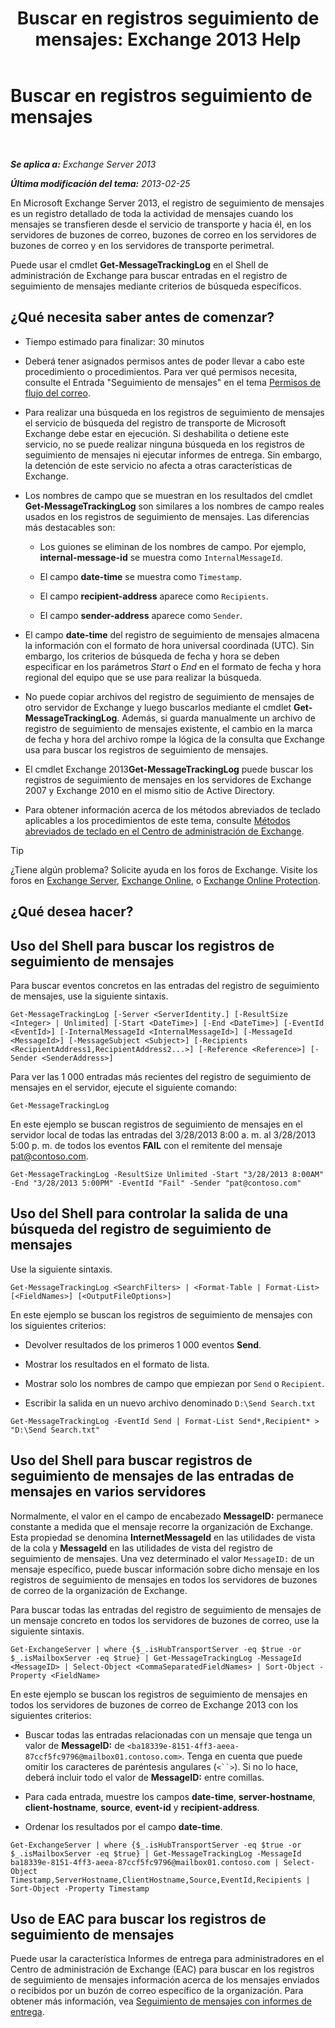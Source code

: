 ﻿---
title: 'Buscar en registros seguimiento de mensajes: Exchange 2013 Help'
TOCTitle: Buscar en registros seguimiento de mensajes
ms:assetid: e1678327-bcd5-42d4-a363-67f33067fe9a
ms:mtpsurl: https://technet.microsoft.com/es-es/library/Bb124926(v=EXCHG.150)
ms:contentKeyID: 51406564
ms.date: 04/23/2018
mtps_version: v=EXCHG.150
ms.translationtype: HT
---

# Buscar en registros seguimiento de mensajes

 

_**Se aplica a:** Exchange Server 2013_

_**Última modificación del tema:** 2013-02-25_

En Microsoft Exchange Server 2013, el registro de seguimiento de mensajes es un registro detallado de toda la actividad de mensajes cuando los mensajes se transfieren desde el servicio de transporte y hacia él, en los servidores de buzones de correo, buzones de correo en los servidores de buzones de correo y en los servidores de transporte perimetral.

Puede usar el cmdlet **Get-MessageTrackingLog** en el Shell de administración de Exchange para buscar entradas en el registro de seguimiento de mensajes mediante criterios de búsqueda específicos.

## ¿Qué necesita saber antes de comenzar?

  - Tiempo estimado para finalizar: 30 minutos

  - Deberá tener asignados permisos antes de poder llevar a cabo este procedimiento o procedimientos. Para ver qué permisos necesita, consulte el Entrada "Seguimiento de mensajes" en el tema [Permisos de flujo del correo](mail-flow-permissions-exchange-2013-help.md).

  - Para realizar una búsqueda en los registros de seguimiento de mensajes el servicio de búsqueda del registro de transporte de Microsoft Exchange debe estar en ejecución. Si deshabilita o detiene este servicio, no se puede realizar ninguna búsqueda en los registros de seguimiento de mensajes ni ejecutar informes de entrega. Sin embargo, la detención de este servicio no afecta a otras características de Exchange.

  - Los nombres de campo que se muestran en los resultados del cmdlet **Get-MessageTrackingLog** son similares a los nombres de campo reales usados en los registros de seguimiento de mensajes. Las diferencias más destacables son:
    
      - Los guiones se eliminan de los nombres de campo. Por ejemplo, **internal-message-id** se muestra como `InternalMessageId`.
    
      - El campo **date-time** se muestra como `Timestamp`.
    
      - El campo **recipient-address** aparece como `Recipients`.
    
      - El campo **sender-address** aparece como `Sender`.

  - El campo **date-time** del registro de seguimiento de mensajes almacena la información con el formato de hora universal coordinada (UTC). Sin embargo, los criterios de búsqueda de fecha y hora se deben especificar en los parámetros *Start* o *End* en el formato de fecha y hora regional del equipo que se use para realizar la búsqueda.

  - No puede copiar archivos del registro de seguimiento de mensajes de otro servidor de Exchange y luego buscarlos mediante el cmdlet **Get-MessageTrackingLog**. Además, si guarda manualmente un archivo de registro de seguimiento de mensajes existente, el cambio en la marca de fecha y hora del archivo rompe la lógica de la consulta que Exchange usa para buscar los registros de seguimiento de mensajes.

  - El cmdlet Exchange 2013**Get-MessageTrackingLog** puede buscar los registros de seguimiento de mensajes en los servidores de Exchange 2007 y Exchange 2010 en el mismo sitio de Active Directory.

  - Para obtener información acerca de los métodos abreviados de teclado aplicables a los procedimientos de este tema, consulte [Métodos abreviados de teclado en el Centro de administración de Exchange](keyboard-shortcuts-in-the-exchange-admin-center-exchange-online-protection-help.md).


> [!TIP]
> ¿Tiene algún problema? Solicite ayuda en los foros de Exchange. Visite los foros en <A href="https://go.microsoft.com/fwlink/p/?linkid=60612">Exchange Server</A>, <A href="https://go.microsoft.com/fwlink/p/?linkid=267542">Exchange Online</A>, o <A href="https://go.microsoft.com/fwlink/p/?linkid=285351">Exchange Online Protection</A>.



## ¿Qué desea hacer?

## Uso del Shell para buscar los registros de seguimiento de mensajes

Para buscar eventos concretos en las entradas del registro de seguimiento de mensajes, use la siguiente sintaxis.

    Get-MessageTrackingLog [-Server <ServerIdentity.] [-ResultSize <Integer> | Unlimited] [-Start <DateTime>] [-End <DateTime>] [-EventId <EventId>] [-InternalMessageId <InternalMessageId>] [-MessageId <MessageId>] [-MessageSubject <Subject>] [-Recipients <RecipientAddress1,RecipientAddress2...>] [-Reference <Reference>] [-Sender <SenderAddress>]

Para ver las 1 000 entradas más recientes del registro de seguimiento de mensajes en el servidor, ejecute el siguiente comando:

    Get-MessageTrackingLog

En este ejemplo se buscan registros de seguimiento de mensajes en el servidor local de todas las entradas del 3/28/2013 8:00 a. m. al 3/28/2013 5:00 p. m. de todos los eventos **FAIL** con el remitente del mensaje pat@contoso.com.

    Get-MessageTrackingLog -ResultSize Unlimited -Start "3/28/2013 8:00AM" -End "3/28/2013 5:00PM" -EventId "Fail" -Sender "pat@contoso.com"

## Uso del Shell para controlar la salida de una búsqueda del registro de seguimiento de mensajes

Use la siguiente sintaxis.

    Get-MessageTrackingLog <SearchFilters> | <Format-Table | Format-List> [<FieldNames>] [<OutputFileOptions>]

En este ejemplo se buscan los registros de seguimiento de mensajes con los siguientes criterios:

  - Devolver resultados de los primeros 1 000 eventos **Send**.

  - Mostrar los resultados en el formato de lista.

  - Mostrar solo los nombres de campo que empiezan por `Send` o `Recipient`.

  - Escribir la salida en un nuevo archivo denominado `D:\Send Search.txt`

<!-- end list -->

    Get-MessageTrackingLog -EventId Send | Format-List Send*,Recipient* > "D:\Send Search.txt"

## Uso del Shell para buscar registros de seguimiento de mensajes de las entradas de mensajes en varios servidores

Normalmente, el valor en el campo de encabezado **MessageID:**  permanece constante a medida que el mensaje recorre la organización de Exchange. Esta propiedad se denomina **InternetMessageId** en las utilidades de vista de la cola y **MessageId** en las utilidades de vista del registro de seguimiento de mensajes. Una vez determinado el valor `MessageID:` de un mensaje específico, puede buscar información sobre dicho mensaje en los registros de seguimiento de mensajes en todos los servidores de buzones de correo de la organización de Exchange.

Para buscar todas las entradas del registro de seguimiento de mensajes de un mensaje concreto en todos los servidores de buzones de correo, use la siguiente sintaxis.

    Get-ExchangeServer | where {$_.isHubTransportServer -eq $true -or $_.isMailboxServer -eq $true} | Get-MessageTrackingLog -MessageId <MessageID> | Select-Object <CommaSeparatedFieldNames> | Sort-Object -Property <FieldName>

En este ejemplo se buscan los registros de seguimiento de mensajes en todos los servidores de buzones de correo de Exchange 2013 con los siguientes criterios:

  - Buscar todas las entradas relacionadas con un mensaje que tenga un valor de **MessageID:**  de `<ba18339e-8151-4ff3-aeea-87ccf5fc9796@mailbox01.contoso.com>`. Tenga en cuenta que puede omitir los caracteres de paréntesis angulares (`<``>`). Si no lo hace, deberá incluir todo el valor de **MessageID:**  entre comillas.

  - Para cada entrada, muestre los campos **date-time**, **server-hostname**, **client-hostname**, **source**, **event-id** y **recipient-address**.

  - Ordenar los resultados por el campo **date-time**.

<!-- end list -->

    Get-ExchangeServer | where {$_.isHubTransportServer -eq $true -or $_.isMailboxServer -eq $true} | Get-MessageTrackingLog -MessageId ba18339e-8151-4ff3-aeea-87ccf5fc9796@mailbox01.contoso.com | Select-Object Timestamp,ServerHostname,ClientHostname,Source,EventId,Recipients | Sort-Object -Property Timestamp

## Uso de EAC para buscar los registros de seguimiento de mensajes

Puede usar la característica Informes de entrega para administradores en el Centro de administración de Exchange (EAC) para buscar en los registros de seguimiento de mensajes información acerca de los mensajes enviados o recibidos por un buzón de correo específico de la organización. Para obtener más información, vea [Seguimiento de mensajes con informes de entrega](track-messages-with-delivery-reports-exchange-2013-help.md).

